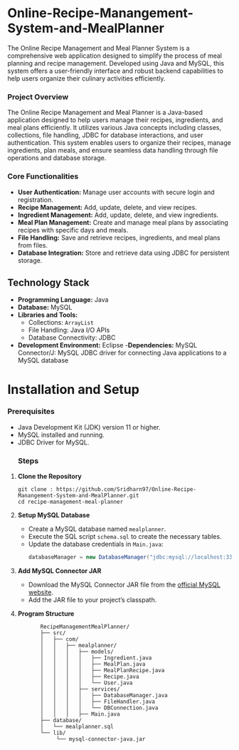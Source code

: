 # Online-Recipe-Manangement-System-and-MealPlanner
 The Online Recipe Management and Meal Planner System is a comprehensive web application designed to simplify the process of meal planning and recipe management. Developed using Java and MySQL, this 
 system offers a user-friendly interface and robust backend capabilities to help users organize their culinary activities efficiently.

### Project Overview
   The Online Recipe Management and Meal Planner is a Java-based application designed to help users manage their recipes, ingredients, and meal plans efficiently. It utilizes various Java concepts 
   including classes, collections, file handling, JDBC for database interactions, and user authentication.
   This system enables users to organize their recipes, manage ingredients, plan meals, and ensure seamless data handling through file operations and database storage.

### Core Functionalities
- **User Authentication:** Manage user accounts with secure login and registration.
- **Recipe Management:** Add, update, delete, and view recipes.
- **Ingredient Management:** Add, update, delete, and view ingredients.
- **Meal Plan Management:** Create and manage meal plans by associating recipes with specific days and meals.
- **File Handling:** Save and retrieve recipes, ingredients, and meal plans from files.
- **Database Integration:** Store and retrieve data using JDBC for persistent storage.


## Technology Stack

- **Programming Language:** Java
- **Database:** MySQL
- **Libraries and Tools:**
  - Collections: `ArrayList`
  - File Handling: Java I/O APIs
  - Database Connectivity: JDBC
- **Development Environment:** Eclipse
-**Dependencies:**
   MySQL Connector/J: MySQL JDBC driver for connecting Java applications to a MySQL database

# Installation and Setup
### Prerequisites
- Java Development Kit (JDK) version 11 or higher.
- MySQL installed and running.
- JDBC Driver for MySQL.
  ### Steps

1. **Clone the Repository**
    ```bash[
    git clone : https://github.com/Sridharn97/Online-Recipe-Manangement-System-and-MealPlanner.git
    cd recipe-management-meal-planner
    ```

2. **Setup MySQL Database**
    - Create a MySQL database named `mealplanner`.
    - Execute the SQL script `schema.sql` to create the necessary tables.
    - Update the database credentials in `Main.java`:
      ```java
      databaseManager = new DatabaseManager("jdbc:mysql://localhost:3306/mealplanner", "your-username", "your-password");
      ```

3. **Add MySQL Connector JAR**
    - Download the MySQL Connector JAR file from the [official MySQL website](https://dev.mysql.com/downloads/connector/j/).
    - Add the JAR file to your project’s classpath.
      
4. **Program Structure**

              RecipeManagementMealPlanner/
              ├── src/
              │   ├── com/
              │   │   ├── mealplanner/
              │   │   │   ├── models/
              │   │   │   │   ├── Ingredient.java
              │   │   │   │   ├── MealPlan.java
              │   │   │   │   ├── MealPlanRecipe.java
              │   │   │   │   ├── Recipe.java
              │   │   │   │   └── User.java
              │   │   │   ├── services/
              │   │   │   │   ├── DatabaseManager.java
              │   │   │   │   ├── FileHandler.java
              │   │   │   │   └── DBConnection.java
              │   │   │   ├── Main.java
              ├── database/
              │   └── mealplanner.sql
              └── lib/
                   └── mysql-connector-java.jar



